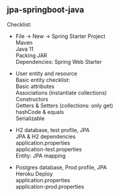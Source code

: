 ## jpa-springboot-java

Checklist:  
- File -> New -> Spring Starter Project  
Maven  
Java 11  
Packing JAR  
Dependencies: Spring Web Starter  

- User entity and resource  
Basic entity checklist:  
Basic attributes  
Associations (instantiate collections)  
Constructors  
Getters & Setters (collections: only get)  
hashCode & equals  
Serializable  

- H2 database, test profile, JPA   
JPA & H2 dependencies  
application.properties  
application-test.properties  
Entity: JPA mapping

- Postgres database, Prod profile, JPA  
Heroku Deploy  
application.properties  
application-prod.properties   
